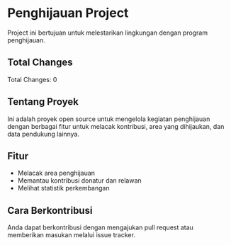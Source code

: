 # Penghijauan Project

Project ini bertujuan untuk melestarikan lingkungan dengan program penghijauan.

## Total Changes
Total Changes: 0

## Tentang Proyek
Ini adalah proyek open source untuk mengelola kegiatan penghijauan dengan berbagai fitur untuk melacak kontribusi, area yang dihijaukan, dan data pendukung lainnya.

## Fitur
- Melacak area penghijauan
- Memantau kontribusi donatur dan relawan
- Melihat statistik perkembangan

## Cara Berkontribusi
Anda dapat berkontribusi dengan mengajukan pull request atau memberikan masukan melalui issue tracker.
